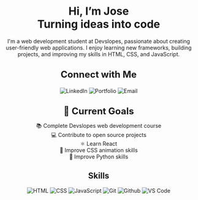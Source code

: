 <h1 align="center">Hi, I’m Jose <br> Turning ideas into code</h1>

<p align="center">
  I'm a web development student at Devslopes, passionate about creating user-friendly web applications. I enjoy learning new frameworks, building projects, and improving my skills in HTML, CSS, and JavaScript.
</p>

<h3 align="center" style="font-size: 24px; font-weight: bold; margin-top: 30px; margin-bottom: 20px;">
  Connect with Me
</h3>
<p align="center">
  <a href="https://linkedin.com/in/josevazquez17" style="text-decoration:none; color:inherit;">
    <img src="https://img.shields.io/badge/-LinkedIn-0077B5?style=flat-square&logo=linkedin&logoColor=white" alt="LinkedIn"/>
  </a><a href="https://kxppx.github.io/Portfolio/" style="text-decoration:none; color:inherit;">
    <img src="https://img.shields.io/badge/-Portfolio-000000?style=flat-square&logo=react&logoColor=white" alt="Portfolio"/>
  </a><a href="mailto:kxppxv@gmail.com" style="text-decoration:none; color:inherit;">
    <img src="https://img.shields.io/badge/-Email-D14836?style=flat-square&logo=gmail&logoColor=white" alt="Email"/>
  </a>
</p>

<h3 align="center" style="font-size: 24px; font-weight: bold; margin-top: 30px; margin-bottom: 10px;">
  🎯 Current Goals
</h3>
<p align="center">
  📚 Complete Devslopes web development course<br>
  💻 Contribute to open source projects<br>
  ⚛️ Learn React<br>
  🎨 Improve CSS animation skills<br>
  🐍 Improve Python skills
</p>

<h2 align="center">Skills</h2>
<p align="center">
    <img src="https://img.shields.io/badge/-HTML5-E34C26?style=flat-square&logo=html5&logoColor=white" alt="HTML">
    <img src="https://img.shields.io/badge/-CSS3-1572B6?style=flat-square&logo=css3" alt="CSS">
    <img src="https://img.shields.io/badge/-JavaScript-F7DF1E?style=flat-square&logo=javascript&logoColor=black" alt="JavaScript">
    <img src="https://img.shields.io/badge/-Git-F05032?style=flat-square&logo=git&logoColor=white" alt="Git">
    <img src="https://img.shields.io/badge/-GitHub-181717?style=flat-square&logo=github" alt="Github">
    <img src="https://img.shields.io/badge/-VS%20Code-007ACC?style=flat-square&logo=visual-studio-code" alt="VS Code">
</p>
